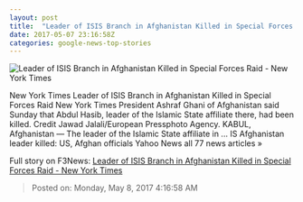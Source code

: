 ```yaml
---
layout: post
title:  "Leader of ISIS Branch in Afghanistan Killed in Special Forces Raid - New York Times"
date: 2017-05-07 23:16:58Z
categories: google-news-top-stories
---
```


![Leader of ISIS Branch in Afghanistan Killed in Special Forces Raid - New York Times](https://static01.nyt.com/images/2017/05/08/world/AFGHANISTAN/AFGHANISTAN-facebookJumbo.jpg)

New York Times Leader of ISIS Branch in Afghanistan Killed in Special Forces Raid New York Times President Ashraf Ghani of Afghanistan said Sunday that Abdul Hasib, leader of the Islamic State affiliate there, had been killed. Credit Jawad Jalali/European Pressphoto Agency. KABUL, Afghanistan — The leader of the Islamic State affiliate in ... IS Afghanistan leader killed: US, Afghan officials Yahoo News all 77 news articles »


Full story on F3News: [Leader of ISIS Branch in Afghanistan Killed in Special Forces Raid - New York Times](http://www.f3nws.com/n/uJeKjE)

> Posted on: Monday, May 8, 2017 4:16:58 AM
